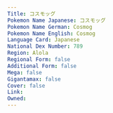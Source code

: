 ```yaml
---
﻿Title: コスモッグ
Pokemon Name Japanese: コスモッグ
Pokemon Name German: Cosmog
Pokemon Name English: Cosmog
Language Card: Japanese
National Dex Number: 789
Region: Alola
Regional Form: false
Additional Form: false
Mega: false
Gigantamax: false
Cover: false
Link: 
Owned: 
---
```


